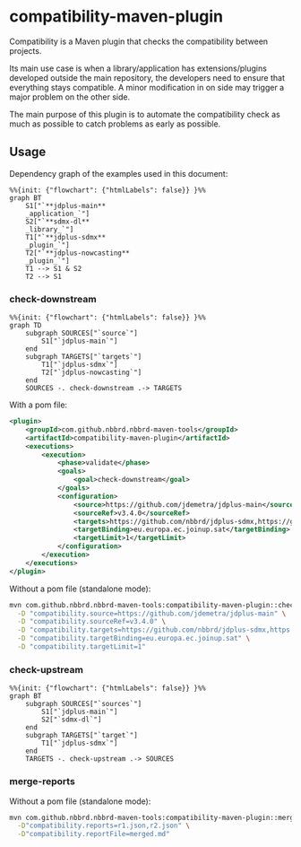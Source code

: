 # compatibility-maven-plugin

Compatibility is a Maven plugin that checks the compatibility between projects.

Its main use case is when a library/application has extensions/plugins developed outside the main repository, the
developers need to ensure that everything stays compatible. A minor modification in on side may trigger a major problem
on the other side.

The main purpose of this plugin is to automate the compatibility check as much as possible to catch problems as early as possible.

## Usage

Dependency graph of the examples used in this document:
```mermaid
%%{init: {"flowchart": {"htmlLabels": false}} }%%
graph BT
    S1["`**jdplus-main** 
    _application_`"]
    S2["`**sdmx-dl**
    _library_`"]
    T1["`**jdplus-sdmx**
    _plugin_`"]
    T2["`**jdplus-nowcasting**
    _plugin_`"]
    T1 --> S1 & S2
    T2 --> S1
```

### check-downstream

```mermaid
%%{init: {"flowchart": {"htmlLabels": false}} }%%
graph TD
    subgraph SOURCES["`source`"]
        S1["`jdplus-main`"]
    end
    subgraph TARGETS["`targets`"]
        T1["`jdplus-sdmx`"]
        T2["`jdplus-nowcasting`"]
    end
    SOURCES -. check-downstream .-> TARGETS
```

With a pom file:

```xml
<plugin>
    <groupId>com.github.nbbrd.nbbrd-maven-tools</groupId>
    <artifactId>compatibility-maven-plugin</artifactId>
    <executions>
        <execution>
            <phase>validate</phase>
            <goals>
                <goal>check-downstream</goal>
            </goals>
            <configuration>
                <source>https://github.com/jdemetra/jdplus-main</source>
                <sourceRef>v3.4.0</sourceRef>
                <targets>https://github.com/nbbrd/jdplus-sdmx,https://github.com/jdemetra/jdplus-nowcasting</targets>
                <targetBinding>eu.europa.ec.joinup.sat</targetBinding>
                <targetLimit>1</targetLimit>
            </configuration>
        </execution>
    </executions>
</plugin>
```

Without a pom file (standalone mode):

```bash
mvn com.github.nbbrd.nbbrd-maven-tools:compatibility-maven-plugin::check-downstream \
  -D "compatibility.source=https://github.com/jdemetra/jdplus-main" \
  -D "compatibility.sourceRef=v3.4.0" \
  -D "compatibility.targets=https://github.com/nbbrd/jdplus-sdmx,https://github.com/jdemetra/jdplus-nowcasting" \
  -D "compatibility.targetBinding=eu.europa.ec.joinup.sat" \
  -D "compatibility.targetLimit=1"
```
### check-upstream

```mermaid
%%{init: {"flowchart": {"htmlLabels": false}} }%%
graph BT
    subgraph SOURCES["`sources`"]
        S1["`jdplus-main`"]
        S2["`sdmx-dl`"]
    end
    subgraph TARGETS["`target`"]
        T1["`jdplus-sdmx`"]
    end
    TARGETS -. check-upstream .-> SOURCES
```

### merge-reports

Without a pom file (standalone mode):

```bash
mvn com.github.nbbrd.nbbrd-maven-tools:compatibility-maven-plugin::merge-reports \
  -D"compatibility.reports=r1.json,r2.json" \
  -D"compatibility.reportFile=merged.md"
```
